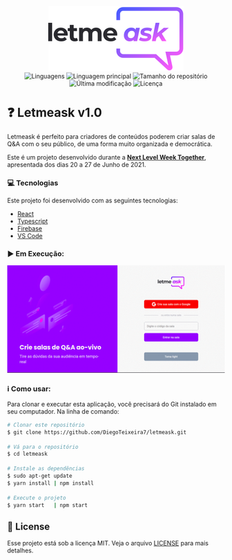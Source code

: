 <div align="center">
    <img alt="letmeask" src="./src/assets/images/logo.svg" />
    <br/>
    <img alt="Linguagens" src="https://img.shields.io/github/languages/count/DiegoTeixeira7/letmeask">
    <img alt="Linguagem principal" src="https://img.shields.io/github/languages/top/DiegoTeixeira7/letmeask">
    <img alt="Tamanho do repositório" src="https://img.shields.io/github/repo-size/DiegoTeixeira7/letmeask">
    <img alt="Última modificação" src="https://img.shields.io/github/last-commit/DiegoTeixeira7/letmeask">
    <img alt="Licença" src="https://img.shields.io/badge/license-MIT-brightgreen">
</div>

# :question: Letmeask v1.0
Letmeask é perfeito para criadores de conteúdos poderem criar salas de Q&A com o seu público, de uma forma muito organizada e democrática. 

Este é um projeto desenvolvido durante a **[Next Level Week Together](https://nextlevelweek.com/)**, apresentada dos dias 20 a 27 de Junho de 2021.

### :computer: Tecnologias

Este projeto foi desenvolvido com as seguintes tecnologias:

-  [React](https://pt-br.reactjs.org/)
-  [Typescript](https://www.typescriptlang.org/)
-  [Firebase](https://firebase.google.com/?hl=pt)
-  [VS Code](https://code.visualstudio.com/)

### :arrow_forward: Em Execução:

<p align="center">
 <img alt="Demonstração letmeask" src="./src/assets/letmeask.gif">
</p>

### :information_source: Como usar:

Para clonar e executar esta aplicação, você precisará do Git instalado em seu computador. Na linha de comando:

```bash
# Clonar este repositório
$ git clone https://github.com/DiegoTeixeira7/letmeask.git

# Vá para o repositório
$ cd letmeask

# Instale as dependências
$ sudo apt-get update
$ yarn install | npm install

# Execute o projeto
$ yarn start   | npm start
```

## 📝 License

Esse projeto está sob a licença MIT. Veja o arquivo [LICENSE](LICENSE) para mais detalhes.
